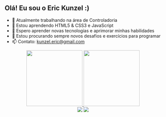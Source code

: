 ## Olá! Eu sou o Eric Kunzel :)

- 🔭 Atualmente trabalhando na área de Controladoria
- 🌱 Estou aprendendo HTML5 & CSS3 e JavaScript
- 👯 Espero aprender novas tecnologias e aprimorar minhas habilidades
- 🤔 Estou procurando sempre novos desafios e exercícios para programar
- 📫 Contato: kunzel.eric@gmail.com

<div align="center">
  <a href="https://github.com/kunzeleric">
  <img height="180em" src="https://github-readme-stats.vercel.app/api?username=kunzeleric&show_icons=true&theme=dark&include_all_commits=true&count_private=true"/>
  <img height="180em" src="https://github-readme-stats.vercel.app/api/top-langs/?username=kunzeleric&layout=compact&langs_count=7&theme=dark"/>
</div>

 
<div align="center"> 
   <a href = "mailto:kunzel.eric@gmail.com"><img src="https://img.shields.io/badge/-Gmail-%23333?style=for-the-badge&logo=gmail&logoColor=white" target="_blank"></a>
   <a href="https://www.linkedin.com/in/eric-edward-k%C3%BCnzel-0b139574/" target="_blank"><img src="https://img.shields.io/badge/-LinkedIn-%230077B5?style=for-the-badge&logo=linkedin&logoColor=white" target="_blank"></a> 
 </div>
